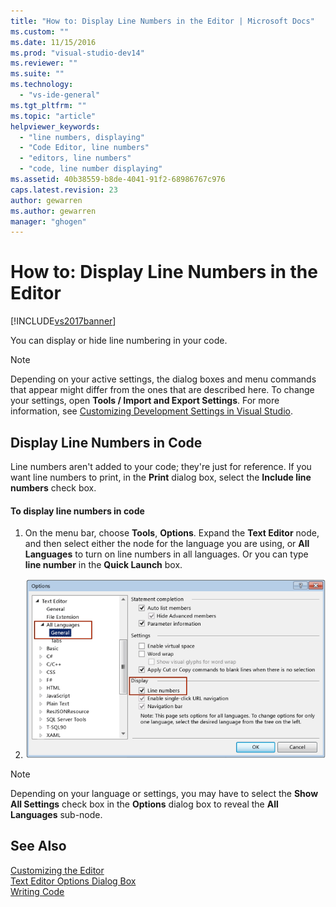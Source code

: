```yaml
---
title: "How to: Display Line Numbers in the Editor | Microsoft Docs"
ms.custom: ""
ms.date: 11/15/2016
ms.prod: "visual-studio-dev14"
ms.reviewer: ""
ms.suite: ""
ms.technology: 
  - "vs-ide-general"
ms.tgt_pltfrm: ""
ms.topic: "article"
helpviewer_keywords: 
  - "line numbers, displaying"
  - "Code Editor, line numbers"
  - "editors, line numbers"
  - "code, line number displaying"
ms.assetid: 40b38559-b8de-4041-91f2-68986767c976
caps.latest.revision: 23
author: gewarren
ms.author: gewarren
manager: "ghogen"
---
```

# How to: Display Line Numbers in the Editor
[!INCLUDE[vs2017banner](../../includes/vs2017banner.md)]

  
You can display or hide line numbering in your code.  
  
> [!NOTE]
>  Depending on your active settings, the dialog boxes and menu commands that appear might differ from the ones that are described here. To change your settings, open **Tools / Import and Export Settings**. For more information, see [Customizing Development Settings in Visual Studio](http://msdn.microsoft.com/en-us/22c4debb-4e31-47a8-8f19-16f328d7dcd3).  
  
## Display Line Numbers in Code  
 Line numbers aren't added to your code; they're just for reference. If you want line numbers to print, in the **Print** dialog box, select the **Include line numbers** check box.  
  
#### To display line numbers in code  
  
1.  On the menu bar, choose **Tools**, **Options**. Expand the **Text Editor** node, and then select either the node for the language you are using, or **All Languages** to turn on line numbers in all languages. Or you can type **line number** in the **Quick Launch** box.  
  
2.  ![Options for displaying line numbers in the editor](../../ide/reference/media/vs-displaylinenumbers.png "VS_DisplayLineNumbers")  
  
> [!NOTE]
>  Depending on your language or settings, you may have to select the **Show All Settings** check box in the **Options** dialog box to reveal the **All Languages** sub-node.  
  
## See Also  
 [Customizing the Editor](../../ide/customizing-the-editor.md)   
 [Text Editor Options Dialog Box](../../ide/reference/text-editor-options-dialog-box.md)   
 [Writing Code](../../ide/writing-code-in-the-code-and-text-editor.md)



